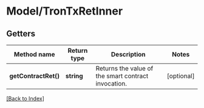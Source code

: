 # Model/TronTxRetInner

## Getters

Method name | Return type | Description | Notes
------------ | ------------- | ------------- | -------------
**getContractRet()** | **string** | Returns the value of the smart contract invocation. | [optional]

[[Back to Index]](../index.md)
